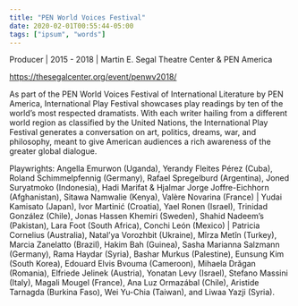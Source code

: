 ```yaml
---
title: "PEN World Voices Festival"
date: 2020-02-01T00:55:44-05:00
tags: ["ipsum", "words"]
---
```


Producer | 2015 - 2018 | Martin E. Segal Theatre Center & PEN America

https://thesegalcenter.org/event/penwv2018/

As part of the PEN World Voices Festival of International Literature by PEN America, International Play Festival showcases play readings by ten of the world’s most respected dramatists. With each writer hailing from a different world region as classified by the United Nations, the International Play Festival generates a conversation on art, politics, dreams, war, and philosophy, meant to give American audiences a rich awareness of the greater global dialogue.

Playwrights: Angella Emurwon (Uganda), Yerandy Fleites Pérez (Cuba), Roland Schimmelpfennig (Germany), Rafael Spregelburd (Argentina), Joned Suryatmoko (Indonesia), Hadi Marifat & Hjalmar Jorge Joffre-Eichhorn (Afghanistan), Sitawa Namwalie (Kenya), Valère Novarina (France) | Yudai Kamisato (Japan), Ivor Martinić (Croatia),  Yael Ronen (Israel), Trinidad González (Chile), Jonas Hassen Khemiri (Sweden), Shahid Nadeem’s (Pakistan), Lara Foot (South Africa), Conchi León (Mexico) | Patricia Cornelius (Australia), Natal’ya Vorozhbit (Ukraine), Mîrza Metîn (Turkey), Marcia Zanelatto (Brazil), Hakim Bah (Guinea), Sasha Marianna Salzmann (Germany), Rama Haydar (Syria), Bashar Murkus (Palestine), Eunsung Kim (South Korea), Edouard Elvis Bvouma (Cameroon), Mihaela Drăgan (Romania), Elfriede Jelinek (Austria), Yonatan Levy (Israel), Stefano Massini (Italy), Magali Mougel (France), Ana Luz Ormazábal (Chile), Aristide Tarnagda (Burkina Faso), Wei Yu-Chia (Taiwan), and Liwaa Yazji (Syria). 
